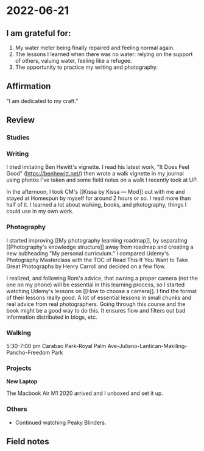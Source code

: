 # 2022-06-21

## I am grateful for:
1. My water meter being finally repaired and feeling normal again.
2. The lessons I learned when there was no water: relying on the support of others, valuing water, feeling like a refugee.
3. The opportunity to practice my writing and photography.

## Affirmation

"I am dedicated to my craft."

## Review
### Studies

### Writing

I tried imitating Ben Hewitt's vignette. I read his latest work, "It Does Feel Good" (https://benhewitt.net/) then wrote a walk vignette in my journal using photos I've taken and some field notes on a walk I recently took at UP.

In the afternoon, I took CM's [[Kissa by Kissa — Mod]] out with me and stayed at Homespun by myself for around 2 hours or so. I read more than half of it. I learned a lot about walking, books, and photography, things I could use in my own work.

### Photography

I started improving [[My photography learning roadmap]], by separating [[Photography's knowledge structure]] away from roadmap and creating a new subheading "My personal curriculum." I compared Udemy's Photography Masterclass with the TOC of Read This If You Want to Take Great Photographs by Henry Carroll and decided on a few flow.

I realized, and following Rom's advice, that owning a proper camera (not the one on my phone) will be essential in this learning process, so I started watching Udemy's lessons on [[How to choose a camera]]. I find the format of their lessons really good. A lot of essential lessons in small chunks and real advice from real photographers. Going through this course and the book might be a good way to do this. It ensures flow and filters out bad information distributed in blogs, etc.

### Walking

5:30-7:00 pm
Carabao Park-Royal Palm Ave-Juliano-Lantican-Makiling-Pancho-Freedom Park

### Projects

**New Laptop**

The Macbook Air M1 2020 arrived and I unboxed and set it up.

### Others

- Continued watching Peaky Blinders.

## Field notes